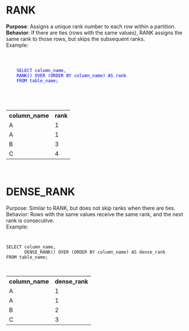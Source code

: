 <H1> RANK </H1>
<B>Purpose</B>: Assigns a unique rank number to each row within a partition.<br>
<B>Behavior</B>: If there are ties (rows with the same values), RANK assigns the same rank to those rows, but skips the subsequent ranks.<br>
Example: <br>
<code style="color : blue">
  <p>
    SELECT column_name,
    RANK() OVER (ORDER BY column_name) AS rank
    FROM table_name;
  </p>
</code><BR>
<!DOCTYPE html>
<html>

<body>
  <table>
    <tr>
      <th>column_name</th>
      <th>rank</th>
    </tr>
    <tr>
      <td>A</td>
      <td>1</td>
    </tr>
    <tr>
      <td>A</td>
      <td>1</td>
    </tr>
    <tr>
      <td>B</td>
      <td>3</td>
    </tr>
    <tr>
      <td>C</td>
      <td>4</td>
    </tr>
  </table>
</body>
</html>
<BR>
<H1> DENSE_RANK </H1>
Purpose: Similar to RANK, but does not skip ranks when there are ties.<BR>
Behavior: Rows with the same values receive the same rank, and the next rank is consecutive.<BR>
Example:<BR>
<CODE> <P>
SELECT column_name,
       DENSE_RANK() OVER (ORDER BY column_name) AS dense_rank
FROM table_name;
</P></CODE><BR>
<!DOCTYPE html>
<html>
<body>
  <table>
    <tr>
      <th>column_name</th>
      <th>dense_rank</th>
    </tr>
    <tr>
      <td>A</td>
      <td>1</td>
    </tr>
    <tr>
      <td>A</td>
      <td>1</td>
    </tr>
    <tr>
      <td>B</td>
      <td>2</td>
    </tr>
    <tr>
      <td>C</td>
      <td>3</td>
    </tr>
  </table>
</body>
</html>




